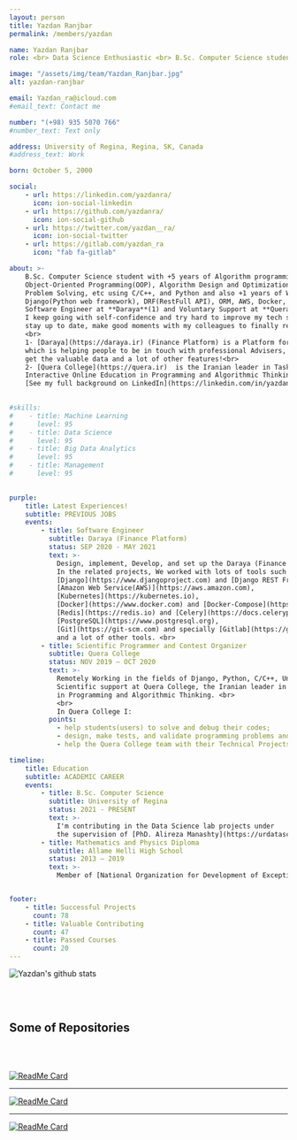 ```yaml
---
layout: person
title: Yazdan Ranjbar
permalink: /members/yazdan

name: Yazdan Ranjbar
role: <br> Data Science Enthusiastic <br> B.Sc. Computer Science student <br> Software Engineer

image: "/assets/img/team/Yazdan_Ranjbar.jpg"
alt: yazdan-ranjbar

email: Yazdan_ra@icloud.com
#email_text: Contact me

number: "(+98) 935 5070 766"
#number_text: Text only

address: University of Regina, Regina, SK, Canada
#address_text: Work

born: October 5, 2000

social:
    - url: https://linkedin.com/yazdanra/
      icon: ion-social-linkedin
    - url: https://github.com/yazdanra/
      icon: ion-social-github
    - url: https://twitter.com/yazdan__ra/
      icon: ion-social-twitter
    - url: https://gitlab.com/yazdan_ra
      icon: "fab fa-gitlab"

about: >-
    B.Sc. Computer Science student with +5 years of Algorithm programming experience includes 
    Object-Oriented Programming(OOP), Algorithm Design and Optimization, Graph Theory, Number Theory, 
    Problem Solving, etc using C/C++, and Python and also +1 years of Web Development experience using 
    Django(Python web framework), DRF(RestFull API), ORM, AWS, Docker, etc.<br>
    Software Engineer at **Daraya**(1) and Voluntary Support at **Quera College**(2).<br>
    I keep going with self-confidence and try hard to improve my tech skills and soft skills, learn new things, and 
    stay up to date, make good moments with my colleagues to finally reach the best results in our services and products.<br>
    <br>
    1- [Daraya](https://daraya.ir) (Finance Platform) is a Platform for the Several Markets Such as Stocks(Bourse)
    which is helping people to be in touch with professional Advisers, Monitor their selected markets and stocks; 
    get the valuable data and a lot of other features!<br>
    2- [Quera College](https://quera.ir)  is the Iranian leader in Task-Oriented and 
    Interactive Online Education in Programming and Algorithmic Thinking.<br>
    [See my full background on LinkedIn](https://linkedin.com/in/yazdanra)
 

#skills:
#    - title: Machine Learning
#      level: 95
#    - title: Data Science
#      level: 95
#    - title: Big Data Analytics
#      level: 95
#    - title: Management
#      level: 95
      

purple:
    title: Latest Experiences!
    subtitle: PREVIOUS JOBS
    events:
        - title: Software Engineer
          subtitle: Daraya (Finance Platform)
          status: SEP 2020 - MAY 2021
          text: >-
            Design, implement, Develop, and set up the Daraya (Finance Platform) Back-end side. Mentoring the <br>
            In the related projects, We worked with lots of tools such as 
            [Django](https://www.djangoproject.com) and [Django REST Framework(DRF)](https://www.django-rest-framework.org), 
            [Amazon Web Service(AWS)](https://aws.amazon.com), 
            [Kubernetes](https://kubernetes.io),
            [Docker](https://www.docker.com) and [Docker-Compose](https://docs.docker.com/compose/),
            [Redis](https://redis.io) and [Celery](https://docs.celeryproject.org/en/stable/),
            [PostgreSQL](https://www.postgresql.org),
            [Git](https://git-scm.com) and specially [Gitlab](https://gitlab.com);
            and a lot of other tools. <br>
        - title: Scientific Programmer and Contest Organizer
          subtitle: Quera College
          status: NOV 2019 – OCT 2020
          text: >- 
            Remotely Working in the fields of Django, Python, C/C++, Unit Test, and etc.<br>
            Scientific support at Quera College, the Iranian leader in Task-Oriented and Interactive Online Education 
            in Programming and Algorithmic Thinking. <br>
            <br>
            In Quera College I:
          points:
            - help students(users) to solve and debug their codes;
            - design, make tests, and validate programming problems and programming contest organizer;
            - help the Quera College team with their Technical Projects. Project Management and Review their Merge Requests, Technical Issues.

timeline:
    title: Education
    subtitle: ACADEMIC CAREER
    events:
        - title: B.Sc. Computer Science
          subtitle: University of Regina
          status: 2021 - PRESENT
          text: >-
            I'm contributing in the Data Science lab projects under 
            the supervision of [PhD. Alireza Manashty](https://urdatascience.ca/members/alireza).
        - title: Mathematics and Physics Diploma
          subtitle: Allame Helli High School 
          status: 2013 – 2019
          text: >-
            Member of [National Organization for Development of Exceptional Talents](https://en.wikipedia.org/wiki/National_Organization_for_Development_of_Exceptional_Talents) (NODET)


footer:
    - title: Successful Projects
      count: 78
    - title: Valuable Contributing
      count: 47
    - title: Passed Courses
      count: 20
---
```


![Yazdan's github stats](https://github-readme-stats.vercel.app/api?username=yazdanra&count_private=true&show_icons=true)

<br><br>
## **Some of Repositories**
<br><br>

[![ReadMe Card](https://github-readme-stats.vercel.app/api/pin/?username=yazdanra&repo=django-itelegram)](https://github.com/yazdanra/django-itelegram) 

---

[![ReadMe Card](https://github-readme-stats.vercel.app/api/pin/?username=yazdanra&repo=pytse-client)](https://github.com/yazdanra/pytse-client)

---

[![ReadMe Card](https://github-readme-stats.vercel.app/api/pin/?username=querateam&repo=django-qsessions)](https://github.com/querateam/django-qsessions)

